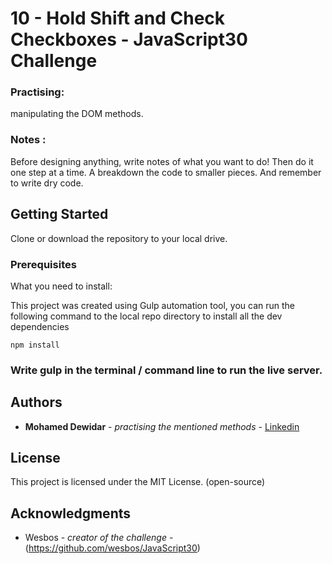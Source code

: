 # 10 - Hold Shift and Check Checkboxes - JavaScript30 Challenge

### Practising:

manipulating the DOM methods. 

### Notes :

Before designing anything, write notes of what you want to do!
Then do it one step at a time.
A breakdown the code to smaller pieces.
And remember to write dry code.

## Getting Started

Clone or download the repository to your local drive.

### Prerequisites

What you need to install:

This project was created using Gulp automation tool, you can run the following command to the local repo directory to install all the dev dependencies

```
npm install
```

### Write gulp in the terminal / command line to run the live server.

## Authors

* **Mohamed Dewidar** - _practising the mentioned methods_ - [Linkedin](https://www.linkedin.com/in/mohamed-dewidar-331252153/)

## License

This project is licensed under the MIT License. (open-source)

## Acknowledgments

* Wesbos - _creator of the challenge_ - (https://github.com/wesbos/JavaScript30)
